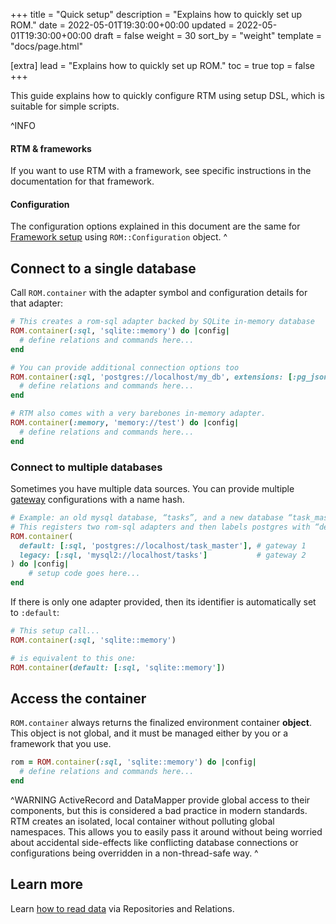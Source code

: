 +++
title = "Quick setup"
description = "Explains how to quickly set up ROM."
date = 2022-05-01T19:30:00+00:00
updated = 2022-05-01T19:30:00+00:00
draft = false
weight = 30
sort_by = "weight"
template = "docs/page.html"

[extra]
lead = "Explains how to quickly set up ROM."
toc = true
top = false
+++

This guide explains how to quickly configure RTM using setup DSL, which is suitable for simple scripts.

^INFO
#### RTM & frameworks

If you want to use RTM with a framework, see specific instructions in the documentation for that framework.

#### Configuration

The configuration options explained in this document are the same for [Framework setup](/learn/core/%{version}/framework-setup) using `ROM::Configuration` object.
^

## Connect to a single database

Call `ROM.container` with the adapter symbol and configuration details for that adapter:

```ruby
# This creates a rom-sql adapter backed by SQLite in-memory database
ROM.container(:sql, 'sqlite::memory') do |config|
  # define relations and commands here...
end

# You can provide additional connection options too
ROM.container(:sql, 'postgres://localhost/my_db', extensions: [:pg_json]) do |config|
  # define relations and commands here...
end

# RTM also comes with a very barebones in-memory adapter.
ROM.container(:memory, 'memory://test') do |config|
  # define relations and commands here...
end
```

### Connect to multiple databases

Sometimes you have multiple data sources. You can provide multiple [gateway](/learn/introduction/glossary/#gateway) configurations with a name hash.

```ruby
# Example: an old mysql database, “tasks”, and a new database “task_master”
# This registers two rom-sql adapters and then labels postgres with “default” and mysql with “legacy”
ROM.container(
  default: [:sql, 'postgres://localhost/task_master'], # gateway 1
  legacy: [:sql, 'mysql2://localhost/tasks']           # gateway 2
) do |config|
    # setup code goes here...
end
```

If there is only one adapter provided, then its identifier is automatically set to `:default`:

```ruby
# This setup call...
ROM.container(:sql, 'sqlite::memory')

# is equivalent to this one:
ROM.container(default: [:sql, 'sqlite::memory'])
```

## Access the container

`ROM.container` always returns the finalized environment container **object**. This object is not global, and it must be managed either by you or a framework that you use.

```ruby
rom = ROM.container(:sql, 'sqlite::memory') do |config|
  # define relations and commands here...
end
```

^WARNING
ActiveRecord and DataMapper provide global access to their components, but this
is considered a bad practice in modern standards. RTM creates an isolated, local
container without polluting global namespaces. This allows you to easily pass
it around without being worried about accidental side-effects like conflicting
database connections or configurations being overridden in a non-thread-safe
way.
^

## Learn more

Learn [how to read data](/learn/repository/%{version}/reading-simple-objects/) via Repositories and Relations.

